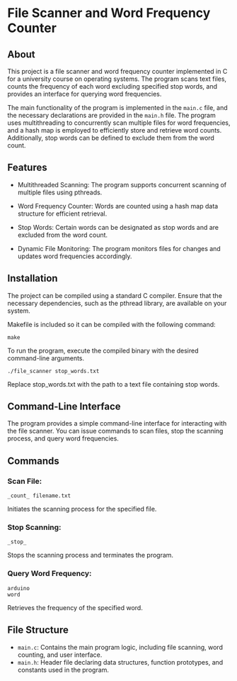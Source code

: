 # File Scanner and Word Frequency Counter

## About
This project is a file scanner and word frequency counter implemented in C for a university course on operating systems. The program scans text files, counts the frequency of each word excluding specified stop words, and provides an interface for querying word frequencies.

The main functionality of the program is implemented in the `main.c` file, and the necessary declarations are provided in the `main.h` file. The program uses multithreading to concurrently scan multiple files for word frequencies, and a hash map is employed to efficiently store and retrieve word counts. Additionally, stop words can be defined to exclude them from the word count.

## Features
- Multithreaded Scanning: The program supports concurrent scanning of multiple files using pthreads.

- Word Frequency Counter: Words are counted using a hash map data structure for efficient retrieval.

- Stop Words: Certain words can be designated as stop words and are excluded from the word count.

- Dynamic File Monitoring: The program monitors files for changes and updates word frequencies accordingly.

## Installation
The project can be compiled using a standard C compiler. Ensure that the necessary dependencies, such as the pthread library, are available on your system.

Makefile is included so it can be compiled with the following command:

```
make
```

To run the program, execute the compiled binary with the desired command-line arguments.

```
./file_scanner stop_words.txt
```

Replace stop_words.txt with the path to a text file containing stop words.

## Command-Line Interface
The program provides a simple command-line interface for interacting with the file scanner. You can issue commands to scan files, stop the scanning process, and query word frequencies.

## Commands
### Scan File:

```
_count_ filename.txt
```
Initiates the scanning process for the specified file.

### Stop Scanning:

```
_stop_
```
Stops the scanning process and terminates the program.

### Query Word Frequency:

```
arduino
word
```

Retrieves the frequency of the specified word.

## File Structure

- `main.c`: Contains the main program logic, including file scanning, word counting, and user interface.
- `main.h`: Header file declaring data structures, function prototypes, and constants used in the program.
